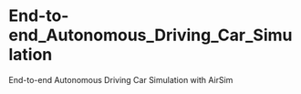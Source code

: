# End-to-end_Autonomous_Driving_Car_Simulation
End-to-end Autonomous Driving Car Simulation with AirSim
